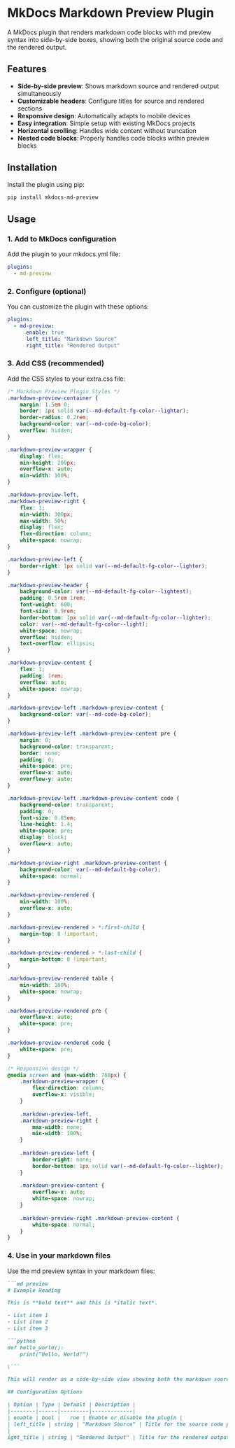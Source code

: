 ﻿# MkDocs Markdown Preview Plugin

A MkDocs plugin that renders markdown code blocks with md preview syntax into side-by-side boxes, showing both the original source code and the rendered output.

## Features

-  **Side-by-side preview**: Shows markdown source and rendered output simultaneously
-  **Customizable headers**: Configure titles for source and rendered sections
-  **Responsive design**: Automatically adapts to mobile devices
-  **Easy integration**: Simple setup with existing MkDocs projects
-  **Horizontal scrolling**: Handles wide content without truncation
-  **Nested code blocks**: Properly handles code blocks within preview blocks

## Installation

Install the plugin using pip:

```bash
pip install mkdocs-md-preview
```

## Usage

### 1. Add to MkDocs configuration

Add the plugin to your mkdocs.yml file:

```yaml
plugins:
  - md-preview
```

### 2. Configure (optional)

You can customize the plugin with these options:

```yaml
plugins:
  - md-preview:
      enable: true
      left_title: "Markdown Source"
      right_title: "Rendered Output"
```

### 3. Add CSS (recommended)

Add the CSS styles to your extra.css file:

```css
/* Markdown Preview Plugin Styles */
.markdown-preview-container {
    margin: 1.5em 0;
    border: 1px solid var(--md-default-fg-color--lighter);
    border-radius: 0.2rem;
    background-color: var(--md-code-bg-color);
    overflow: hidden;
}

.markdown-preview-wrapper {
    display: flex;
    min-height: 200px;
    overflow-x: auto;
    min-width: 100%;
}

.markdown-preview-left,
.markdown-preview-right {
    flex: 1;
    min-width: 300px;
    max-width: 50%;
    display: flex;
    flex-direction: column;
    white-space: nowrap;
}

.markdown-preview-left {
    border-right: 1px solid var(--md-default-fg-color--lighter);
}

.markdown-preview-header {
    background-color: var(--md-default-fg-color--lightest);
    padding: 0.5rem 1rem;
    font-weight: 600;
    font-size: 0.9rem;
    border-bottom: 1px solid var(--md-default-fg-color--lighter);
    color: var(--md-default-fg-color--light);
    white-space: nowrap;
    overflow: hidden;
    text-overflow: ellipsis;
}

.markdown-preview-content {
    flex: 1;
    padding: 1rem;
    overflow: auto;
    white-space: nowrap;
}

.markdown-preview-left .markdown-preview-content {
    background-color: var(--md-code-bg-color);
}

.markdown-preview-left .markdown-preview-content pre {
    margin: 0;
    background-color: transparent;
    border: none;
    padding: 0;
    white-space: pre;
    overflow-x: auto;
    overflow-y: auto;
}

.markdown-preview-left .markdown-preview-content code {
    background-color: transparent;
    padding: 0;
    font-size: 0.85em;
    line-height: 1.4;
    white-space: pre;
    display: block;
    overflow-x: auto;
}

.markdown-preview-right .markdown-preview-content {
    background-color: var(--md-default-bg-color);
    white-space: normal;
}

.markdown-preview-rendered {
    min-width: 100%;
    overflow-x: auto;
}

.markdown-preview-rendered > *:first-child {
    margin-top: 0 !important;
}

.markdown-preview-rendered > *:last-child {
    margin-bottom: 0 !important;
}

.markdown-preview-rendered table {
    min-width: 100%;
    white-space: nowrap;
}

.markdown-preview-rendered pre {
    overflow-x: auto;
    white-space: pre;
}

.markdown-preview-rendered code {
    white-space: pre;
}

/* Responsive design */
@media screen and (max-width: 768px) {
    .markdown-preview-wrapper {
        flex-direction: column;
        overflow-x: visible;
    }
    
    .markdown-preview-left,
    .markdown-preview-right {
        max-width: none;
        min-width: 100%;
    }
    
    .markdown-preview-left {
        border-right: none;
        border-bottom: 1px solid var(--md-default-fg-color--lighter);
    }
    
    .markdown-preview-content {
        overflow-x: auto;
        white-space: nowrap;
    }
    
    .markdown-preview-right .markdown-preview-content {
        white-space: normal;
    }
}
```

### 4. Use in your markdown files

Use the md preview syntax in your markdown files:

```markdown
```md preview
# Example Heading

This is **bold text** and this is *italic text*.

- List item 1
- List item 2
- List item 3

```python
def hello_world():
    print("Hello, World!")

\```

This will render as a side-by-side view showing both the markdown source and the rendered HTML output.

## Configuration Options

| Option | Type | Default | Description |
|--------|------|---------|-------------|
| enable | bool | 	rue | Enable or disable the plugin |
| left_title | string | "Markdown Source" | Title for the source code panel |
| 
ight_title | string | "Rendered Output" | Title for the rendered output panel |
```